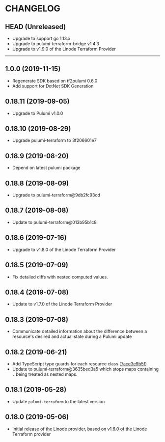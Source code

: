 CHANGELOG
=========

## HEAD (Unreleased)
* Upgrade to support go 1.13.x
* Upgrade to pulumi-terraform-bridge v1.4.3
* Upgrade to v1.9.0 of the Linode Terraform Provider

---

## 1.0.0 (2019-11-15)
* Regenerate SDK based on tf2pulumi 0.6.0
* Add support for DotNet SDK Generation

## 0.18.11 (2019-09-05)
* Upgrade to Pulumi v1.0.0

## 0.18.10 (2019-08-29)
* Upgrade pulumi-terraform to 3f206601e7

## 0.18.9 (2019-08-20)
* Depend on latest pulumi package

## 0.18.8 (2019-08-09)
* Upgrade to pulumi-terraform@9db2fc93cd

## 0.18.7 (2019-08-08)
* Update to pulumi-terraform@013b95b1c8

## 0.18.6 (2019-07-16)
* Upgrade to v1.8.0 of the Linode Terraform Provider

## 0.18.5 (2019-07-09)
* Fix detailed diffs with nested computed values.

## 0.18.4 (2019-07-08)
* Update to v1.7.0 of the Linode Terraform Provider

## 0.18.3 (2019-07-08)
* Communicate detailed information about the difference between a resource's desired and actual state during a Pulumi update

## 0.18.2 (2019-06-21)
* Add TypeScript type guards for each resource class ([7ace3e9b5f](https://github.com/pulumi/pulumi-terraform/commit/7ace3e9b5f2dcd4692b029ba4b80360582d7949a))
* Update to pulumi-terraform@3635bed3a5 which stops maps containing `.` being treated as nested maps.

## 0.18.1 (2019-05-28)
* Update `pulumi-terraform` to the latest version

## 0.18.0 (2019-05-06)
* Initial release of the Linode provider, based on v1.6.0 of the Linode Terraform provider
